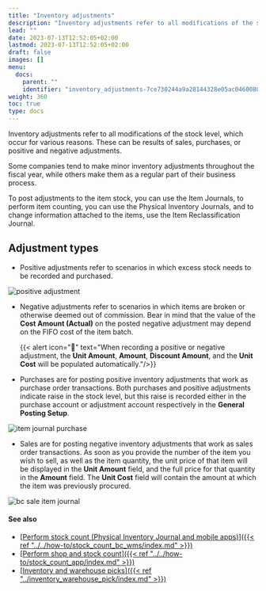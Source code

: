 ```yaml
---
title: "Inventory adjustments"
description: "Inventory adjustments refer to all modifications of the stock level, which occur for various reasons. These can be results of sales, purchases, or positive and negative adjustments."
lead: ""
date: 2023-07-13T12:52:05+02:00
lastmod: 2023-07-13T12:52:05+02:00
draft: false
images: []
menu:
  docs:
    parent: ""
    identifier: "inventory_adjustments-7ce730244a9a28144328e05ac0460080"
weight: 360
toc: true
type: docs
---
```

Inventory adjustments refer to all modifications of the stock level, which occur for various reasons. These can be results of sales, purchases, or positive and negative adjustments.

Some companies tend to make minor inventory adjustments throughout the fiscal year, while others make them as a regular part of their business process.

To post adjustments to the item stock, you can use the Item Journals, to perform item counting, you can use the Physical Inventory Journals, and to change information attached to the items, use the Item Reclassification Journal.

## Adjustment types
  
- Positive adjustments refer to scenarios in which excess stock needs to be recorded and purchased.     

![positive adjustment](item_journal_positive_adjustment.PNG)

- Negative adjustments refer to scenarios in which items are broken or otherwise deemed out of commission. Bear in mind that the value of the **Cost Amount (Actual)** on the posted negative adjustment may depend on the FIFO cost of the item batch.


  {{< alert icon="📝" text="When recording a positive or negative adjustment, the <b>Unit Amount</b>, <b>Amount</b>, <b>Discount Amount</b>, and the <b>Unit Cost</b> will be populated automatically."/>}}

- Purchases are for posting positive inventory adjustments that work as purchase order transactions. Both purchases and positive adjustments indicate raise in the stock level, but this raise is recorded either in the purchase account or adjustment account respectively in the **General Posting Setup**. 

![item journal purchase](item_journal_purchase.PNG)

- Sales are for posting negative inventory adjustments that work as sales order transactions. As soon as you provide the number of the item you wish to sell, as well as the item quantity, the unit price of that item will be displayed in the **Unit Amount** field, and the full price for that quantity in the **Amount** field. The **Unit Cost** field will contain the amount at which the item was previously procured. 

![bc sale item journal](bc_sale_item_journal.PNG)

#### See also

- [<ins>Perform stock count (Physical Inventory Journal and mobile apps)<ins>]({{< ref "../../how-to/stock_count_bc_wms/index.md" >}})
- [<ins>Perform shop and stock count<ins>]({{< ref "../../how-to/stock_count_app/index.md" >}})
- [<ins>Inventory and warehouse picks<ins>]({{< ref "../inventory_warehouse_pick/index.md" >}})